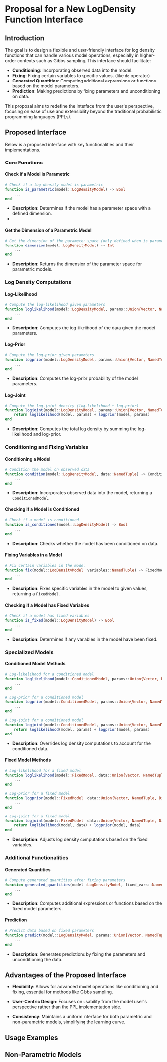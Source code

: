 # Proposal for a New LogDensity Function Interface

## Introduction

The goal is to design a flexible and user-friendly interface for log density functions that can handle various model operations, especially in higher-order contexts such as Gibbs sampling. This interface should facilitate:

- **Conditioning**: Incorporating observed data into the model.
- **Fixing**: Fixing certain variables to specific values. (like `do` operator)
- **Generated Quantities**: Computing additional expressions or functions based on the model parameters.
- **Prediction**: Making predictions by fixing parameters and unconditioning on data.

This proposal aims to redefine the interface from the user's perspective, focusing on ease of use and extensibility beyond the traditional probabilistic programming languages (PPLs).

## Proposed Interface

Below is a proposed interface with key functionalities and their implementations.

### Core Functions

#### Check if a Model is Parametric

```julia
# Check if a log density model is parametric
function is_parametric(model::LogDensityModel) -> Bool
    ...
end
```

- **Description**: Determines if the model has a parameter space with a defined dimension.
-

#### Get the Dimension of a Parametric Model

```julia
# Get the dimension of the parameter space (only defined when is_parametric(model) is true)
function dimension(model::LogDensityModel) -> Int
    ...
end
```

- **Description**: Returns the dimension of the parameter space for parametric models.

### Log Density Computations

#### Log-Likelihood

```julia
# Compute the log-likelihood given parameters
function loglikelihood(model::LogDensityModel, params::Union{Vector, NamedTuple, Dict}) -> Float64
    ...
end
```

- **Description**: Computes the log-likelihood of the data given the model parameters.

#### Log-Prior

```julia
# Compute the log-prior given parameters
function logprior(model::LogDensityModel, params::Union{Vector, NamedTuple, Dict}) -> Float64
    ...
end
```

- **Description**: Computes the log-prior probability of the model parameters.

#### Log-Joint

```julia
# Compute the log-joint density (log-likelihood + log-prior)
function logjoint(model::LogDensityModel, params::Union{Vector, NamedTuple, Dict}) -> Float64
    return loglikelihood(model, params) + logprior(model, params)
end
```

- **Description**: Computes the total log density by summing the log-likelihood and log-prior.

### Conditioning and Fixing Variables

#### Conditioning a Model

```julia
# Condition the model on observed data
function condition(model::LogDensityModel, data::NamedTuple) -> ConditionedModel
    ...
end
```

- **Description**: Incorporates observed data into the model, returning a `ConditionedModel`.

#### Checking if a Model is Conditioned

```julia
# Check if a model is conditioned
function is_conditioned(model::LogDensityModel) -> Bool
    ...
end
```

- **Description**: Checks whether the model has been conditioned on data.

#### Fixing Variables in a Model

```julia
# Fix certain variables in the model
function fix(model::LogDensityModel, variables::NamedTuple) -> FixedModel
    ...
end
```

- **Description**: Fixes specific variables in the model to given values, returning a `FixedModel`.

#### Checking if a Model has Fixed Variables

```julia
# Check if a model has fixed variables
function is_fixed(model::LogDensityModel) -> Bool
    ...
end
```

- **Description**: Determines if any variables in the model have been fixed.

### Specialized Models

#### Conditioned Model Methods

```julia
# Log-likelihood for a conditioned model
function loglikelihood(model::ConditionedModel, params::Union{Vector, NamedTuple, Dict}) -> Float64
    ...
end

# Log-prior for a conditioned model
function logprior(model::ConditionedModel, params::Union{Vector, NamedTuple, Dict}) -> Float64
    ...
end

# Log-joint for a conditioned model
function logjoint(model::ConditionedModel, params::Union{Vector, NamedTuple, Dict}) -> Float64
    return loglikelihood(model, params) + logprior(model, params)
end
```

- **Description**: Overrides log density computations to account for the conditioned data.

#### Fixed Model Methods

```julia
# Log-likelihood for a fixed model
function loglikelihood(model::FixedModel, data::Union{Vector, NamedTuple, Dict}) -> Float64
    ...
end

# Log-prior for a fixed model
function logprior(model::FixedModel, data::Union{Vector, NamedTuple, Dict}) -> Float64
    ...
end

# Log-joint for a fixed model
function logjoint(model::FixedModel, data::Union{Vector, NamedTuple, Dict}) -> Float64
    return loglikelihood(model, data) + logprior(model, data)
end
```

- **Description**: Adjusts log density computations based on the fixed variables.

### Additional Functionalities

#### Generated Quantities

```julia
# Compute generated quantities after fixing parameters
function generated_quantities(model::LogDensityModel, fixed_vars::NamedTuple) -> NamedTuple
    ...
end
```

- **Description**: Computes additional expressions or functions based on the fixed model parameters.

#### Prediction

```julia
# Predict data based on fixed parameters
function predict(model::LogDensityModel, params::Union{Vector, NamedTuple, Dict}) -> NamedTuple
    ...
end
```

- **Description**: Generates predictions by fixing the parameters and unconditioning the data.

## Advantages of the Proposed Interface

- **Flexibility**: Allows for advanced model operations like conditioning and fixing, essential for methods like Gibbs sampling.

- **User-Centric Design**: Focuses on usability from the model user's perspective rather than the PPL implementation side.

- **Consistency**: Maintains a uniform interface for both parametric and non-parametric models, simplifying the learning curve.

## Usage Examples

## Non-Parametric Models